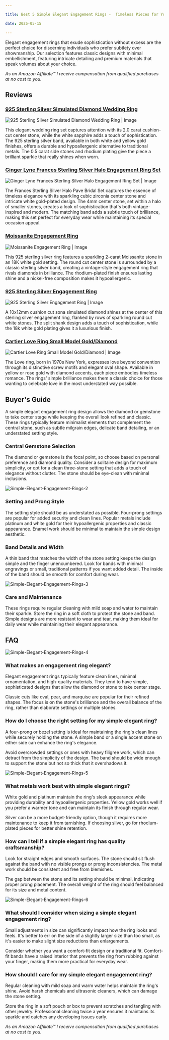 ```yaml
---

title: Best 5 Simple Elegant Engagement Rings -  Timeless Pieces for Your Fiancee

date: 2025-05-15

---
```


Elegant engagement rings that exude sophistication without excess are the perfect choice for discerning individuals who prefer subtlety over showmanship. Our selection features classic designs with minimal embellishment, featuring intricate detailing and premium materials that speak volumes about your choice. 

*As an Amazon Affiliate™ I receive compensation from qualified purchases at no cost to you.*


## Reviews


### [925 Sterling Silver Simulated Diamond Wedding Ring](https://serp.ly/@bar/amazon/Simple+Elegant+Engagement+Rings?utm\_term=925-sterling-silver-simulated-diamond-wedding-ring)

![925 Sterling Silver Simulated Diamond Wedding Ring | Image](https://encrypted-tbn3.gstatic.com/shopping?q=tbn:ANd9GcTryVUIEDXbvlDgQXjjgfWQPayA3Xa9vp-wjmT5c1iVlEV9FJLiv98FCdQPc73LU7AepA88ezhPEW9p7eIXX5qJAijU7jPK8w&usqp=CAY)

This elegant wedding ring set captures attention with its 2.0 carat cushion-cut center stone, while the white sapphire adds a touch of sophistication. The 925 sterling silver band, available in both white and yellow gold finishes, offers a durable and hypoallergenic alternative to traditional metals. The 0.5 carat side stones and rhodium plating give the piece a brilliant sparkle that really shines when worn. 


### [Ginger Lyne Frances Sterling Silver Halo Engagement Ring Set](https://serp.ly/@bar/amazon/Simple+Elegant+Engagement+Rings?utm\_term=ginger-lyne-frances-sterling-silver-halo-engagement-ring-set)

![Ginger Lyne Frances Sterling Silver Halo Engagement Ring Set | Image](https://encrypted-tbn3.gstatic.com/shopping?q=tbn:ANd9GcSg7U1OA5h-os7Y346WFG6LKo82A0SU0zl7QS8PafA8a\_xU9h4eGvHOCOewvxM\_wLejrY-Rj1j5tI9O1Fhd1toSlhJoMoA0&usqp=CAY)

The Frances Sterling Silver Halo Pave Bridal Set captures the essence of timeless elegance with its sparkling cubic zirconia center stone and intricate white gold-plated design. The 4mm center stone, set within a halo of smaller stones, creates a look of sophistication that's both vintage-inspired and modern. The matching band adds a subtle touch of brilliance, making this set perfect for everyday wear while maintaining its special occasion appeal. 


### [Moissanite Engagement Ring](https://serp.ly/@bar/amazon/Simple+Elegant+Engagement+Rings?utm\_term=moissanite-engagement-ring)

![Moissanite Engagement Ring | Image](https://encrypted-tbn2.gstatic.com/shopping?q=tbn:ANd9GcQQhPZttTvGbuTgHoI4D5nbeYeSA2mmRizhNzcrE6eYt8BmFJPRvWKqi22K4v5dlpcQhjcaSh5Zuk1EmlwGaMiL1BAmSuj9&usqp=CAY)

This 925 sterling silver ring features a sparkling 2-carat Moissanite stone in an 18K white gold setting. The round cut center stone is surrounded by a classic sterling silver band, creating a vintage-style engagement ring that rivals diamonds in brilliance. The rhodium-plated finish ensures lasting shine and a nickel-free composition makes it hypoallergenic. 


### [925 Sterling Silver Engagement Ring](https://serp.ly/@bar/amazon/Simple+Elegant+Engagement+Rings?utm\_term=925-sterling-silver-engagement-ring)

![925 Sterling Silver Engagement Ring | Image](https://encrypted-tbn1.gstatic.com/shopping?q=tbn:ANd9GcSKVcS4H-CX5suDtFbMo3kz6y-RVcpMEss86E9eh3TUhj4UOCmt&usqp=CAY)

A 10x12mm cushion cut sona simulated diamond shines at the center of this sterling silver engagement ring, flanked by rows of sparkling round cut white stones. The split shank design adds a touch of sophistication, while the 18k white gold plating gives it a luxurious finish. 


### [Cartier Love Ring Small Model Gold/Diamond](https://serp.ly/@bar/amazon/Simple+Elegant+Engagement+Rings?utm\_term=cartier-love-ring-small-model-gold-diamond)

![Cartier Love Ring Small Model Gold/Diamond | Image](https://encrypted-tbn3.gstatic.com/shopping?q=tbn:ANd9GcStR4nhKBrmgz06jNcNJTaJmCeKkr9W\_sGN6iXCUaxsVegGgsoHnHbCq9uMh47y7Uximb-TwDlhNVAWNgWRaWSPQq5TOYGn&usqp=CAY)

The Love ring, born in 1970s New York, expresses love beyond convention through its distinctive screw motifs and elegant oval shape. Available in yellow or rose gold with diamond accents, each piece embodies timeless romance. The rings' simple brilliance makes them a classic choice for those wanting to celebrate love in the most understated way possible. 


## Buyer's Guide

A simple elegant engagement ring design allows the diamond or gemstone to take center stage while keeping the overall look refined and classic. These rings typically feature minimalist elements that complement the central stone, such as subtle milgrain edges, delicate band detailing, or an understated setting style. 


### Central Gemstone Selection

The diamond or gemstone is the focal point, so choose based on personal preference and diamond quality. Consider a solitaire design for maximum simplicity, or opt for a clean three-stone setting that adds a touch of elegance without clutter. The stone should be eye-clean with minimal inclusions. 

![Simple-Elegant-Engagement-Rings-2](https://imagedelivery.net/vy2bglCGN6hEeWOnSe2c7A/Simple-Elegant-Engagement-Rings-2/h=540,fit=pad,background=black)


### Setting and Prong Style

The setting style should be as understated as possible. Four-prong settings are popular for added security and clean lines. Popular metals include platinum and white gold for their hypoallergenic properties and classic appearance. Enamel work should be minimal to maintain the simple design aesthetic. 


### Band Details and Width

A thin band that matches the width of the stone setting keeps the design simple and the finger unencumbered. Look for bands with minimal engravings or small, traditional patterns if you want added detail. The inside of the band should be smooth for comfort during wear. 

![Simple-Elegant-Engagement-Rings-3](https://imagedelivery.net/vy2bglCGN6hEeWOnSe2c7A/Simple-Elegant-Engagement-Rings-3/h=540,fit=pad,background=black)


### Care and Maintenance

These rings require regular cleaning with mild soap and water to maintain their sparkle. Store the ring in a soft cloth to protect the stone and band. Simple designs are more resistant to wear and tear, making them ideal for daily wear while maintaining their elegant appearance. 


## FAQ

![Simple-Elegant-Engagement-Rings-4](https://imagedelivery.net/vy2bglCGN6hEeWOnSe2c7A/Simple-Elegant-Engagement-Rings-4/h=540,fit=pad,background=black)


### What makes an engagement ring elegant?

Elegant engagement rings typically feature clean lines, minimal ornamentation, and high-quality materials. They tend to have simple, sophisticated designs that allow the diamond or stone to take center stage. 

Classic cuts like oval, pear, and marquise are popular for their refined shapes. The focus is on the stone's brilliance and the overall balance of the ring, rather than elaborate settings or multiple stones. 


### How do I choose the right setting for my simple elegant ring?

A four-prong or bezel setting is ideal for maintaining the ring's clean lines while securely holding the stone. A simple band or a single accent stone on either side can enhance the ring's elegance. 

Avoid overcrowded settings or ones with heavy filigree work, which can detract from the simplicity of the design. The band should be wide enough to support the stone but not so thick that it overshadows it. 

![Simple-Elegant-Engagement-Rings-5](https://imagedelivery.net/vy2bglCGN6hEeWOnSe2c7A/Simple-Elegant-Engagement-Rings-5/h=540,fit=pad,background=black)


### What metals work best with simple elegant rings?

White gold and platinum maintain the ring's sleek appearance while providing durability and hypoallergenic properties. Yellow gold works well if you prefer a warmer tone and can maintain its finish through regular wear. 

Silver can be a more budget-friendly option, though it requires more maintenance to keep it from tarnishing. If choosing silver, go for rhodium-plated pieces for better shine retention. 


### How can I tell if a simple elegant ring has quality craftsmanship?

Look for straight edges and smooth surfaces. The stone should sit flush against the band with no visible prongs or prong inconsistencies. The metal work should be consistent and free from blemishes. 

The gap between the stone and its setting should be minimal, indicating proper prong placement. The overall weight of the ring should feel balanced for its size and metal content. 

![Simple-Elegant-Engagement-Rings-6](https://imagedelivery.net/vy2bglCGN6hEeWOnSe2c7A/Simple-Elegant-Engagement-Rings-6/h=540,fit=pad,background=black)


### What should I consider when sizing a simple elegant engagement ring?

Small adjustments in size can significantly impact how the ring looks and feels. It's better to err on the side of a slightly larger size than too small, as it's easier to make slight size reductions than enlargements. 

Consider whether you want a comfort-fit design or a traditional fit. Comfort-fit bands have a raised interior that prevents the ring from rubbing against your finger, making them more practical for everyday wear. 


### How should I care for my simple elegant engagement ring?

Regular cleaning with mild soap and warm water helps maintain the ring's shine. Avoid harsh chemicals and ultrasonic cleaners, which can damage the stone setting. 

Store the ring in a soft pouch or box to prevent scratches and tangling with other jewelry. Professional cleaning twice a year ensures it maintains its sparkle and catches any developing issues early. 

*As an Amazon Affiliate™ I receive compensation from qualified purchases at no cost to you.*
